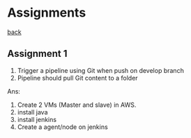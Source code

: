 # Assignments

[back](./Introduction.md)

## Assignment 1

1. Trigger a pipeline using Git when push on develop branch
2. Pipeline should pull Git content to a folder

Ans: 

1. Create 2 VMs (Master and slave) in AWS.
2. install java
3. install jenkins
4. Create a agent/node on jenkins


